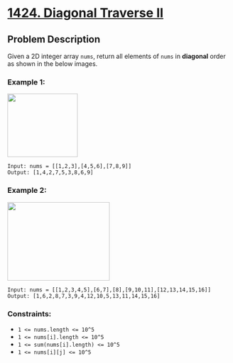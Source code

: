 # [1424. Diagonal Traverse II](https://leetcode.com/problems/diagonal-traverse-ii/description)

## Problem Description

Given a 2D integer array `nums`, return all elements of `nums` in **diagonal** order as shown in the below images.



### Example 1:

<img alt="" src="https://assets.leetcode.com/uploads/2020/04/08/sample_1_1784.png" style="width: 158px; height: 143px;">

```
Input: nums = [[1,2,3],[4,5,6],[7,8,9]]
Output: [1,4,2,7,5,3,8,6,9]
```

### Example 2:

<img alt="" src="https://assets.leetcode.com/uploads/2020/04/08/sample_2_1784.png" style="width: 230px; height: 177px;">

```
Input: nums = [[1,2,3,4,5],[6,7],[8],[9,10,11],[12,13,14,15,16]]
Output: [1,6,2,8,7,3,9,4,12,10,5,13,11,14,15,16]
```

### Constraints:

* `1 <= nums.length <= 10^5`
* `1 <= nums[i].length <= 10^5`
* `1 <= sum(nums[i].length) <= 10^5`
* `1 <= nums[i][j] <= 10^5`